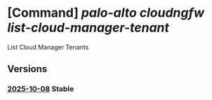 # [Command] _palo-alto cloudngfw list-cloud-manager-tenant_

List Cloud Manager Tenants

## Versions

### [2025-10-08](/Resources/mgmt-plane/L3N1YnNjcmlwdGlvbnMve30vcHJvdmlkZXJzL3BhbG9hbHRvbmV0d29ya3MuY2xvdWRuZ2Z3L2xpc3RjbG91ZG1hbmFnZXJ0ZW5hbnRz/2025-10-08.xml) **Stable**

<!-- mgmt-plane /subscriptions/{}/providers/paloaltonetworks.cloudngfw/listcloudmanagertenants 2025-10-08 -->
